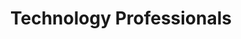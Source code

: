 ---
title: "Technology Professionals"
url: /homer-glen/technology-professionals/
shop: Elektronik
---